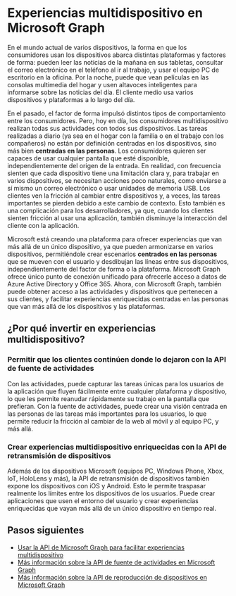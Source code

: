 # <a name="cross-device-experiences-in-microsoft-graph"></a>Experiencias multidispositivo en Microsoft Graph

En el mundo actual de varios dispositivos, la forma en que los consumidores usan los dispositivos abarca distintas plataformas y factores de forma: pueden leer las noticias de la mañana en sus tabletas, consultar el correo electrónico en el teléfono al ir al trabajo, y usar el equipo PC de escritorio en la oficina. Por la noche, puede que vean películas en las consolas multimedia del hogar y usen altavoces inteligentes para informarse sobre las noticias del día. El cliente medio usa varios dispositivos y plataformas a lo largo del día. 

En el pasado, el factor de forma impulsó distintos tipos de comportamiento entre los consumidores. Pero, hoy en día, los consumidores multidispositivo realizan todas sus actividades con todos sus dispositivos. Las tareas realizadas a diario (ya sea en el hogar con la familia o en el trabajo con los compañeros) no están por definición centradas en los dispositivos, sino más bien **centradas en las personas**. Los consumidores quieren ser capaces de usar cualquier pantalla que esté disponible, independientemente del origen de la entrada. En realidad, con frecuencia sienten que cada dispositivo tiene una limitación clara y, para trabajar en varios dispositivos, se necesitan acciones poco naturales, como enviarse a sí mismo un correo electrónico o usar unidades de memoria USB. Los clientes ven la fricción al cambiar entre dispositivos y, a veces, las tareas importantes se pierden debido a este cambio de contexto. Esto también es una complicación para los desarrolladores, ya que, cuando los clientes sienten fricción al usar una aplicación, también disminuye la interacción del cliente con la aplicación.

Microsoft está creando una plataforma para ofrecer experiencias que van más allá de un único dispositivo, ya que pueden armonizarse en varios dispositivos, permitiéndole crear escenarios **centrados en las personas** que se mueven con el usuario y desdibujan las líneas entre sus dispositivos, independientemente del factor de forma o la plataforma. Microsoft Graph ofrece único punto de conexión unificado para ofrecerle acceso a datos de Azure Active Directory y Office 365. Ahora, con Microsoft Graph, también puede obtener acceso a las actividades y dispositivos que pertenecen a sus clientes, y facilitar experiencias enriquecidas centradas en las personas que van más allá de los dispositivos y las plataformas. 

## <a name="why-invest-in-cross-device-experiences"></a>¿Por qué invertir en experiencias multidispositivo?

### <a name="let-customers-pick-up-where-they-leave-off-with-the-activity-feed-api"></a>Permitir que los clientes continúen donde lo dejaron con la API de fuente de actividades 
Con las actividades, puede capturar las tareas únicas para los usuarios de la aplicación que fluyen fácilmente entre cualquier plataforma y dispositivo, lo que les permite reanudar rápidamente su trabajo en la pantalla que prefieran. Con la fuente de actividades, puede crear una visión centrada en las personas de las tareas más importantes para los usuarios, lo que permite reducir la fricción al cambiar de la web al móvil y al equipo PC, y más allá. 

### <a name="build-rich-cross-device-experiences-by-using-the-device-relay-api"></a>Crear experiencias multidispositivo enriquecidas con la API de retransmisión de dispositivos 
Además de los dispositivos Microsoft (equipos PC, Windows Phone, Xbox, IoT, HoloLens y más), la API de retransmisión de dispositivos también expone los dispositivos con iOS y Android. Esto le permite traspasar realmente los límites entre los dispositivos de los usuarios. Puede crear aplicaciones que usen el entorno del usuario y crear experiencias enriquecidas que vayan más allá de un único dispositivo en tiempo real. 

## <a name="next-steps"></a>Pasos siguientes

- [Usar la API de Microsoft Graph para facilitar experiencias multidispositivo](../api-reference/v1.0/resources/cross-device-reference-overview.md)
- [Más información sobre la API de fuente de actividades en Microsoft Graph](activity-feed-concept-overview.md)
- [Más información sobre la API de reproducción de dispositivos en Microsoft Graph](device-relay-concept-overview.md)
